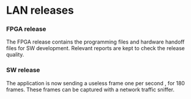 # LAN releases


### FPGA release
The FPGA release contains the programming files and hardware handoff files for SW development.
Relevant reports are kept to check the release quality. 

### SW release
The application is now sending a useless frame one per second , for 180 frames. 
These frames can be captured with a network traffic sniffer.

